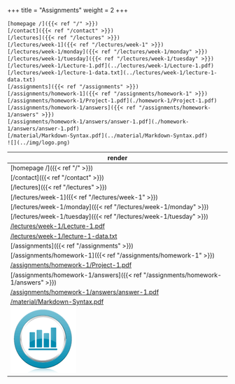 +++
title = "Assignments"
weight = 2
+++

```
[homepage /]({{< ref "/" >}})
[/contact]({{< ref "/contact" >}})
[/lectures]({{< ref "/lectures" >}})
[/lectures/week-1]({{< ref "/lectures/week-1" >}})
[/lectures/week-1/monday]({{< ref "/lectures/week-1/monday" >}})
[/lectures/week-1/tuesday]({{< ref "/lectures/week-1/tuesday" >}})
[/lectures/week-1/Lecture-1.pdf](../lectures/week-1/Lecture-1.pdf)
[/lectures/week-1/lecture-1-data.txt](../lectures/week-1/lecture-1-data.txt)
[/assignments]({{< ref "/assignments" >}})
[/assignments/homework-1]({{< ref "/assignments/homework-1" >}})
[/assignments/homework-1/Project-1.pdf](./homework-1/Project-1.pdf)
[/assignments/homework-1/answers]({{< ref "/assignments/homework-1/answers" >}})
[/assignments/homework-1/answers/answer-1.pdf](./homework-1/answers/answer-1.pdf)
[/material/Markdown-Syntax.pdf](../material/Markdown-Syntax.pdf)
![](../img/logo.png)
```

| render |
| -- |
| [homepage /]({{< ref "/" >}}) |
| [/contact]({{< ref "/contact" >}}) |
| [/lectures]({{< ref "/lectures" >}}) |
| [/lectures/week-1]({{< ref "/lectures/week-1" >}}) |
| [/lectures/week-1/monday]({{< ref "/lectures/week-1/monday" >}}) |
| [/lectures/week-1/tuesday]({{< ref "/lectures/week-1/tuesday" >}}) |
| [/lectures/week-1/Lecture-1.pdf](../lectures/week-1/Lecture-1.pdf) |
| [/lectures/week-1/lecture-1-data.txt](../lectures/week-1/lecture-1-data.txt) |
| [/assignments]({{< ref "/assignments" >}}) |
| [/assignments/homework-1]({{< ref "/assignments/homework-1" >}}) |
| [/assignments/homework-1/Project-1.pdf](./homework-1/Project-1.pdf) |
| [/assignments/homework-1/answers]({{< ref "/assignments/homework-1/answers" >}}) |
| [/assignments/homework-1/answers/answer-1.pdf](./homework-1/answers/answer-1.pdf) |
| [/material/Markdown-Syntax.pdf](../material/Markdown-Syntax.pdf) |
| ![](../img/logo.png) |


